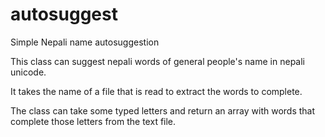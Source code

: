 # autosuggest
Simple Nepali name autosuggestion

This class can suggest nepali words of general people's name in nepali unicode.

It takes the name of a file that is read to extract the words to complete.

The class can take some typed letters and return an array with words that complete those letters from the text file.
